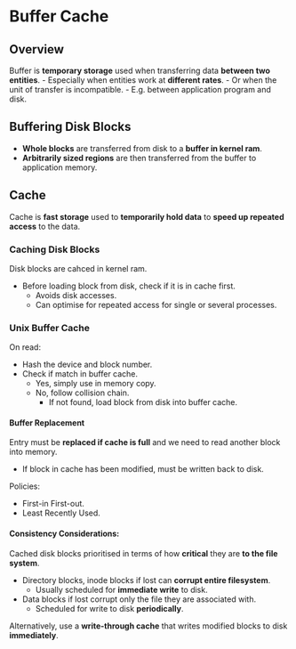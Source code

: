 # Buffer Cache
## Overview
Buffer is **temporary storage** used when transferring data **between two entities**.
    - Especially when entities work at **different rates**.
    - Or when the unit of transfer is incompatible.
        - E.g. between application program and disk.

## Buffering Disk Blocks
- **Whole blocks** are transferred from disk to a **buffer in kernel ram**.
- **Arbitrarily sized regions** are then transferred from the buffer to application memory.

## Cache
Cache is **fast storage** used to **temporarily hold data** to **speed up repeated access** to the data.

### Caching Disk Blocks
Disk blocks are cahced in kernel ram.

- Before loading block from disk, check if it is in cache first.
    - Avoids disk accesses.
    - Can optimise for repeated access for single or several processes.

### Unix Buffer Cache
On read:
- Hash the device and block number.
- Check if match in buffer cache.
    - Yes, simply use in memory copy.
    - No, follow collision chain.
        - If not found, load block from disk into buffer cache.

#### Buffer Replacement
Entry must be **replaced if cache is full** and we need to read another block into memory.
- If block in cache has been modified, must be written back to disk.

Policies:
- First-in First-out.
- Least Recently Used.

#### Consistency Considerations:
Cached disk blocks prioritised in terms of how **critical** they are **to the file system**.

- Directory blocks, inode blocks if lost can **corrupt entire filesystem**.
    - Usually scheduled for **immediate write** to disk.
- Data blocks if lost corrupt only the file they are associated with.
    - Scheduled for write to disk **periodically**.

Alternatively, use a **write-through cache** that writes modified blocks to disk **immediately**.